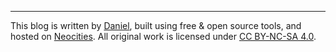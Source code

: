 ---

<!-- This blog is authored by [Daniel](mailto:daniel@ficd.ca), written in [markdown](https://www.markdownguide.org/) using [Neovim](https://neovim.io/), built with [Zoner](https://sr.ht/~ryantrawick/zoner/), and automatically deployed through [GitHub](https://github.com/ficcdaf/ficd-blog) to [Neocities](https://neocities.org/). -->

This blog is written by [Daniel](mailto:daniel@ficd.ca), built using free & open source tools, and hosted on [Neocities](https://neocities.org/). All original work is licensed under [CC BY-NC-SA 4.0](https://creativecommons.org/licenses/by-nc-sa/4.0).
